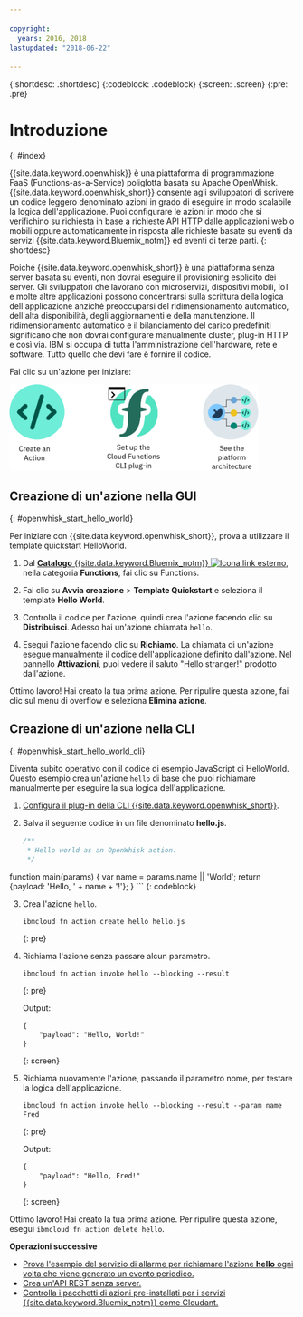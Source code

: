 ```yaml
---

copyright:
  years: 2016, 2018
lastupdated: "2018-06-22"

---
```


{:shortdesc: .shortdesc}
{:codeblock: .codeblock}
{:screen: .screen}
{:pre: .pre}

# Introduzione
{: #index}

{{site.data.keyword.openwhisk}} è una piattaforma di programmazione FaaS (Functions-as-a-Service) poliglotta basata su Apache OpenWhisk. {{site.data.keyword.openwhisk_short}} consente agli sviluppatori di scrivere un codice leggero denominato azioni in grado di eseguire in modo scalabile la logica dell'applicazione. Puoi configurare le azioni in modo che si verifichino su richiesta in base a richieste API HTTP dalle applicazioni web o mobili oppure automaticamente in risposta alle richieste basate su eventi da servizi {{site.data.keyword.Bluemix_notm}} ed eventi di terze parti.
{: shortdesc}

Poiché {{site.data.keyword.openwhisk_short}} è una piattaforma senza server basata su eventi, non dovrai eseguire il provisioning esplicito dei server. Gli sviluppatori che lavorano con microservizi, dispositivi mobili, IoT e molte altre applicazioni possono concentrarsi sulla scrittura della logica dell'applicazione anziché preoccuparsi del ridimensionamento automatico, dell'alta disponibilità, degli aggiornamenti e della manutenzione. Il ridimensionamento automatico e il bilanciamento del carico predefiniti significano che non dovrai configurare manualmente cluster, plug-in HTTP e così via. IBM si occupa di tutta l'amministrazione dell'hardware, rete e software. Tutto quello che devi fare è fornire il codice.

Fai clic su un'azione per iniziare:

<img usemap="#home_map" border="0" class="image" id="image_ztx_crb_f1b" src="images/imagemap.png" width="440" alt="Fai clic su un'icona per iniziare rapidamente con {{site.data.keyword.openswhisk_short}}." style="width:440px;" />
<map name="home_map" id="home_map">
<area href="#openwhisk_start_hello_world" alt="Crea un'azione" title="Crea un'azione" shape="rect" coords="-7, -8, 108, 211" />
<area href="bluemix_cli.html" alt="Configura il plug-in della CLI {{site.data.keyword.openwhisk_short}} " title="Configura il plug-in della CLI {{site.data.keyword.openwhisk_short}} " shape="rect" coords="155, -1, 289, 210" />
<area href="openwhisk_about.html" alt="Vedi l'architettura della piattaforma" title="Vedi l'architettura della piattaforma" shape="rect" coords="326, -10, 448, 218" />
</map>


## Creazione di un'azione nella GUI
{: #openwhisk_start_hello_world}

Per iniziare con {{site.data.keyword.openwhisk_short}}, prova a utilizzare il template quickstart HelloWorld.

1.  Dal [ **Catalogo** {{site.data.keyword.Bluemix_notm}} ![Icona link esterno](../icons/launch-glyph.svg "Icona link esterno")](https://console.bluemix.net/catalog/?category=whisk), nella categoria **Functions**, fai clic su Functions.

2. Fai clic su **Avvia creazione** > **Template Quickstart** e seleziona il template **Hello World**.

5. Controlla il codice per l'azione, quindi crea l'azione facendo clic su **Distribuisci**. Adesso hai un'azione chiamata `hello`.

6. Esegui l'azione facendo clic su **Richiamo**. La chiamata di un'azione esegue manualmente il codice dell'applicazione definito dall'azione. Nel pannello **Attivazioni**, puoi vedere il saluto "Hello stranger!" prodotto dall'azione.

Ottimo lavoro! Hai creato la tua prima azione. Per ripulire questa azione, fai clic sul menu di overflow e seleziona **Elimina azione**.

## Creazione di un'azione nella CLI
{: #openwhisk_start_hello_world_cli}

Diventa subito operativo con il codice di esempio JavaScript di HelloWorld. Questo esempio crea un'azione `hello` di base che puoi richiamare manualmente per eseguire la sua logica dell'applicazione.

1. [Configura il plug-in della CLI {{site.data.keyword.openwhisk_short}}](bluemix_cli.html).

2. Salva il seguente codice in un file denominato **hello.js**.

    ```javascript
    /**
     * Hello world as an OpenWhisk action.
     */
function main(params) {
        var name = params.name || 'World';
        return {payload:  'Hello, ' + name + '!'};
    }
    ```
    {: codeblock}

3. Crea l'azione `hello`.
    ```
    ibmcloud fn action create hello hello.js
    ```
    {: pre}

4. Richiama l'azione senza passare alcun parametro.
    ```
    ibmcloud fn action invoke hello --blocking --result
    ```
    {: pre}  

    Output:
    ```
    {
        "payload": "Hello, World!"
    }
    ```
    {: screen}

5. Richiama nuovamente l'azione, passando il parametro nome, per testare la logica dell'applicazione.
    ```
    ibmcloud fn action invoke hello --blocking --result --param name Fred
    ```
    {: pre}  

    Output:
    ```
    {
        "payload": "Hello, Fred!"
    }
    ```
    {: screen}

Ottimo lavoro! Hai creato la tua prima azione. Per ripulire questa azione, esegui `ibmcloud fn action delete hello`.

**Operazioni successive**
* [Prova l'esempio del servizio di allarme per richiamare l'azione **hello** ogni volta che viene generato un evento periodico.](./openwhisk_packages.html#openwhisk_package_trigger)
* [Crea un'API REST senza server.](openwhisk_apigateway.html)
* [Controlla i pacchetti di azioni pre-installati per i servizi {{site.data.keyword.Bluemix_notm}} come Cloudant.](cloudant_actions.html)
